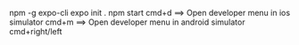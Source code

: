 npm -g expo-cli
expo init .
npm start
cmd+d ==> Open developer menu in ios simulator
cmd+m ==> Open developer menu in android simulator
cmd+right/left
